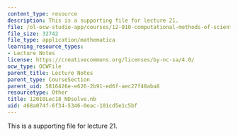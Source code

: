 ```yaml
---
content_type: resource
description: This is a supporting file for lecture 21.
file: /ol-ocw-studio-app/courses/12-010-computational-methods-of-scientific-programming-fall-2011/468a074f6f3453460eac101cd5e1c5bf_12010Lec18_NDsolve.nb
file_size: 32742
file_type: application/mathematica
learning_resource_types:
- Lecture Notes
license: https://creativecommons.org/licenses/by-nc-sa/4.0/
ocw_type: OCWFile
parent_title: Lecture Notes
parent_type: CourseSection
parent_uid: 5816426e-e626-2b91-ed6f-aec27f48aba8
resourcetype: Other
title: 12010Lec18_NDsolve.nb
uid: 468a074f-6f34-5346-0eac-101cd5e1c5bf
---
```

This is a supporting file for lecture 21.
